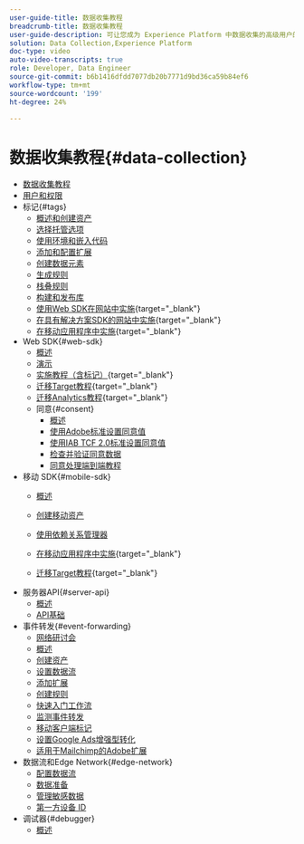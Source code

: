 ```yaml
---
user-guide-title: 数据收集教程
breadcrumb-title: 数据收集教程
user-guide-description: 可让您成为 Experience Platform 中数据收集的高级用户的操作方法视频和教程。
solution: Data Collection,Experience Platform
doc-type: video
auto-video-transcripts: true
role: Developer, Data Engineer
source-git-commit: b6b1416dfdd7077db20b7771d9bd36ca59b84ef6
workflow-type: tm+mt
source-wordcount: '199'
ht-degree: 24%

---
```



# 数据收集教程{#data-collection}

+ [数据收集教程](overview.md)
+ [用户和权限](admin/users-and-permissions.md)
+ 标记{#tags}
   + [概述和创建资产](tags/create-a-property.md)
   + [选择托管选项](tags/choose-a-hosting-option.md)
   + [使用环境和嵌入代码](tags/use-environments-and-embed-codes.md)
   + [添加和配置扩展](tags/add-and-configure-extensions.md)
   + [创建数据元素](tags/create-data-elements.md)
   + [生成规则](tags/build-rules.md)
   + [栈叠规则](tags/stack-rules.md)
   + [构建和发布库](tags/build-and-publish-a-library.md)
   + [使用Web SDK在网站中实施](https://experienceleague.adobe.com/zh-hans/docs/platform-learn/implement-web-sdk/overview){target="_blank"}
   + [在具有解决方案SDK的网站中实施](https://experienceleague.adobe.com/docs/platform-learn/implement-in-websites/overview.html){target="_blank"}
   + [在移动应用程序中实施](https://experienceleague.adobe.com/en/docs/platform-learn/implement-mobile-sdk/overview){target="_blank"}
+ Web SDK{#web-sdk}
   + [概述](web-sdk/overview.md)
   + [演示](web-sdk/demo.md)
   + [实施教程（含标记）](https://experienceleague.adobe.com/zh-hans/docs/platform-learn/implement-web-sdk/overview){target="_blank"}
   + [迁移Target教程](https://experienceleague.adobe.com/en/docs/platform-learn/migrate-target-to-websdk/introduction){target="_blank"}
   + [迁移Analytics教程](https://experienceleague.adobe.com/zh-hans/docs/platform-learn/migrate-analytics-to-websdk/migration-to-websdk-overview){target="_blank"}
   + 同意{#consent}
      + [概述](web-sdk/consent/overview.md)
      + [使用Adobe标准设置同意值](web-sdk/consent/set-consent-adobe.md)
      + [使用IAB TCF 2.0标准设置同意值](web-sdk/consent/set-consent-iab.md)
      + [检查并验证同意数据](web-sdk/consent/inspect.md)
      + [同意处理端到端教程](web-sdk/consent/tutorial.md)
+ 移动 SDK{#mobile-sdk}
   + [概述](mobile-sdk/overview.md)
   + [创建移动资产](mobile-sdk/create-mobile-properties.md)
   + [使用依赖关系管理器](mobile-sdk/use-dependency-managers.md)
   + [在移动应用程序中实施](https://experienceleague.adobe.com/en/docs/platform-learn/implement-mobile-sdk/overview){target="_blank"}

   + [迁移Target教程](https://experienceleague.adobe.com/en/docs/platform-learn/migrate-target-to-mobile-sdk-decisioning/overview){target="_blank"}
+ 服务器API{#server-api}
   + [概述](server-api/overview.md)
   + [API基础](server-api/introduction.md)
+ 事件转发{#event-forwarding}
   + [网络研讨会](event-forwarding/webinar.md)
   + [概述](event-forwarding/overview.md)
   + [创建资产](event-forwarding/create-a-property.md)
   + [设置数据流](event-forwarding/set-up-a-datastream.md)
   + [添加扩展](event-forwarding/add-an-extension.md)
   + [创建规则](event-forwarding/create-a-rule.md)
   + [快速入门工作流](event-forwarding/quick-start-workflows.md)
   + [监测事件转发](event-forwarding/monitor.md)
   + [移动客户端标记](event-forwarding/consider-moving-tags.md)
   + [设置Google Ads增强型转化](event-forwarding/set-up-google-ads-enhanced-conversions.md)
   + [适用于Mailchimp的Adobe扩展](event-forwarding/adobe-extension-for-mailchimp.md)
+ 数据流和Edge Network{#edge-network}
   + [配置数据流](edge/configure-datastreams.md)
   + [数据准备](edge/data-prep.md)
   + [管理敏感数据](edge/manage-sensitive-data-in-datastreams.md)
   + [第一方设备 ID](edge/generate-first-party-device-ids.md)
+ 调试器{#debugger}
   + [概述](debugger/overview.md)
